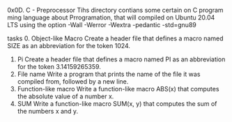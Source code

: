 0x0D. C - Preprocessor
Tihs directory contians some certain on C program ming language about Prrogramation, that will compiled on Ubuntu 20.04 LTS using the option -Wall -Werror -Wextra -pedantic -std=gnu89



tasks
0. Object-like Macro
Create a header file that defines a macro named SIZE as an abbreviation for the token 1024.
1. Pi
Create a header file that defines a macro named PI as an abbreviation for the token 3.14159265359.
2. File name
Write a program that prints the name of the file it was compiled from, followed by a new line.
3. Function-like macro
Write a function-like macro ABS(x) that computes the absolute value of a number x.
4. SUM
Write a function-like macro SUM(x, y) that computes the sum of the numbers x and y.
